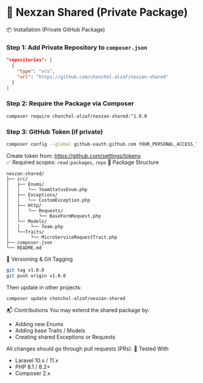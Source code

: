 # 🔐 Nexzan Shared (Private Package)
📦 Installation (Private GitHub Package)
### Step 1: Add Private Repository to `composer.json`

```json
"repositories": [
  {
    "type": "vcs",
    "url": "https://github.com/chonchol-alzaf/nexzan-shared"
  }
]
```

### Step 2: Require the Package via Composer

```bash
composer require chonchol-alzaf/nexzan-shared:^1.0.0
```

### Step 3: GitHub Token (if private)

```bash
composer config --global github-oauth.github.com YOUR_PERSONAL_ACCESS_TOKEN
```

Create token from: https://github.com/settings/tokens  
✅ Required scopes: `read:packages`, `repo`
📁 Package Structure
```
nexzan-shared/
├── src/
│   ├── Enums/
│   │   └── TeamStatusEnum.php
│   ├── Exceptions/
│   │   └── CustomException.php
│   ├── Http/
│   │   └── Requests/
│   │       └── BaseFormRequest.php
│   └── Models/
│   │    └── Team.php
│   └──Traits/
│        └── MicroServiceRequestTrait.php
├── composer.json
└── README.md
```


🔄 Versioning & Git Tagging
```bash
git tag v1.0.0
git push origin v1.0.0
```

Then update in other projects:

```bash
composer update chonchol-alzaf/nexzan-shared
```

📬 Contributions
You may extend the shared package by:

- Adding new Enums  
- Adding base Traits / Models  
- Creating shared Exceptions or Requests  

All changes should go through pull requests (PRs).
🧪 Tested With
- Laravel 10.x / 11.x  
- PHP 8.1 / 8.2+  
- Composer 2.x
